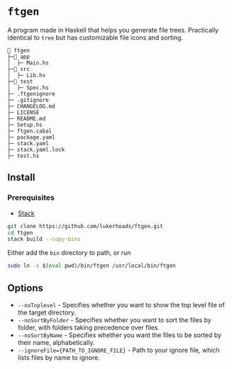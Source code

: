 # `ftgen`

A program made in Haskell that helps you generate file trees. Practically identical to `tree` but has customizable file icons and sorting.

```
📁 ftgen
├─📁 app
│  ├─ Main.hs
├─📁 src
│  ├─ Lib.hs
├─📁 test
│  ├─ Spec.hs
├─ .ftgenignore
├─ .gitignore
├─ CHANGELOG.md
├─ LICENSE
├─ README.md
├─ Setup.hs
├─ ftgen.cabal
├─ package.yaml
├─ stack.yaml
├─ stack.yaml.lock
├─ test.hs
```

## Install 

### Prerequisites
- [Stack](https://docs.haskellstack.org/en/stable/)

```bash
git clone https://github.com/lukerhoads/ftgen.git 
cd ftgen
stack build --copy-bins
```
Either add the `bin` directory to path, or run 
```bash
sudo ln -s $(eval pwd)/bin/ftgen /usr/local/bin/ftgen
```

## Options 
- `--noToplevel` - Specifies whether you want to show the top level file of the target directory.
- `--noSortByFolder` - Specifies whether you want to sort the files by folder, with folders taking precedence over files. 
- `--noSortByName` - Specifies whether you want the files to be sorted by their name, alphabetically.
- `--ignoreFile={PATH_TO_IGNORE_FILE}` - Path to your ignore file, which lists files by name to ignore.


